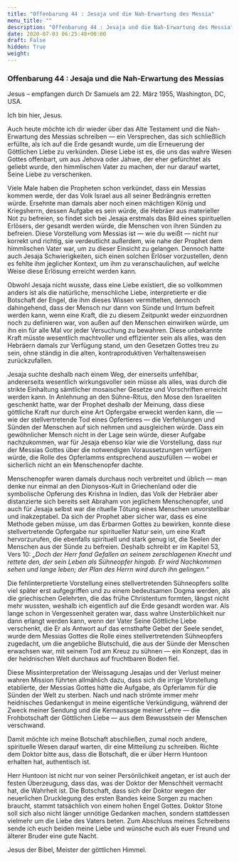 ```yaml
---
title: "Offenbarung 44 : Jesaja und die Nah-Erwartung des Messia"
menu_title: ""
description: "Offenbarung 44 : Jesaja und die Nah-Erwartung des Messia"
date: 2020-07-03 06:25:48+00:00
draft: False
hidden: True
weight:
---
```

### Offenbarung 44 : Jesaja und die Nah-Erwartung des Messias

Jesus – empfangen durch Dr Samuels am 22. März 1955, Washington, DC, USA.

Ich bin hier, Jesus.

Auch heute möchte ich dir wieder über das Alte Testament und die Nah-Erwartung des Messias schreiben — ein Versprechen, das sich schließlich erfüllte, als ich auf die Erde gesandt wurde, um die Erneuerung der Göttlichen Liebe zu verkünden. Diese Liebe ist es, die uns das wahre Wesen Gottes offenbart, um aus Jehova oder Jahwe, der eher gefürchtet als geliebt wurde, den himmlischen Vater zu machen, der nur darauf wartet, Seine Liebe zu verschenken.

Viele Male haben die Propheten schon verkündet, dass ein Messias kommen werde, der das Volk Israel aus all seiner Bedrängnis erretten würde. Ersehnte man damals aber noch einen mächtigen König und Kriegsherrn, dessen Aufgabe es sein würde, die Hebräer aus materieller Not zu befreien, so findet sich bei Jesaja erstmals das Bild eines spirituellen Erlösers, der gesandt werden würde, die Menschen von ihren Sünden zu befreien. Diese Vorstellung vom Messias ist — wie du weißt — nicht nur korrekt und richtig, sie verdeutlicht außerdem, wie nahe der Prophet dem himmlischen Vater war, um zu dieser Einsicht zu gelangen. Dennoch hatte auch Jesaja Schwierigkeiten, sich einen solchen Erlöser vorzustellen, denn es fehlte ihm jeglicher Kontext, um ihm zu veranschaulichen, auf welche Weise diese Erlösung erreicht werden kann.

Obwohl Jesaja nicht wusste, dass eine Liebe existiert, die so vollkommen anders ist als die natürliche, menschliche Liebe, interpretierte er die Botschaft der Engel, die ihm dieses Wissen vermittelten, dennoch dahingehend, dass der Mensch nur dann von Sünde und Irrtum befreit werden kann, wenn eine Kraft, die zu diesem Zeitpunkt weder einzuordnen noch zu definieren war, von außen auf den Menschen einwirken würde, um ihn ein für alle Mal vor jeder Versuchung zu bewahren. Diese unbekannte Kraft müsste wesentlich machtvoller und effizienter sein als alles, was den Hebräern damals zur Verfügung stand, um den Gesetzen Gottes treu zu sein, ohne ständig in die alten, kontraproduktiven Verhaltensweisen zurückzufallen.

Jesaja suchte deshalb nach einem Weg, der einerseits unfehlbar, andererseits wesentlich wirkungsvoller sein müsse als alles, was durch die strikte Einhaltung sämtlicher mosaischer Gesetze und Vorschriften erreicht werden kann. In Anlehnung an den Sühne-Ritus, den Mose den Israeliten geschenkt hatte, war der Prophet deshalb der Meinung, dass diese göttliche Kraft nur durch eine Art Opfergabe erweckt werden kann, die — wie der stellvertretende Tod eines Opfertieres — die Verfehlungen und Sünden der Menschen auf sich nehmen und ausgleichen würde. Dass ein gewöhnlicher Mensch nicht in der Lage sein würde, dieser Aufgabe nachzukommen, war für Jesaja ebenso klar wie die Vorstellung, dass nur der Messias Gottes über die notwendigen Voraussetzungen verfügen würde, die Rolle des Opferlamms entsprechend auszufüllen — wobei er sicherlich nicht an ein Menschenopfer dachte.

Menschenopfer waren damals durchaus noch verbreitet und üblich — man denke nur einmal an den Dionysos-Kult in Griechenland oder die symbolische Opferung des Krishna in Indien, das Volk der Hebräer aber distanzierte sich bereits seit Abraham von jeglichem Menschenopfer, und auch für Jesaja selbst war die rituelle Tötung eines Menschen unvorstellbar und inakzeptabel. Da sich der Prophet aber sicher war, dass es eine Methode geben müsse, um das Erbarmen Gottes zu bewirken, konnte diese stellvertretende Opfergabe nur spiritueller Natur sein, um eine Kraft hervorzurufen, die ebenfalls spirituell und stark genug ist, die Seelen der Menschen aus der Sünde zu befreien. Deshalb schreibt er im Kapitel 53, Vers 10: *„Doch der Herr fand Gefallen an seinem zerschlagenen Knecht und rettete den, der sein Leben als Sühneopfer hingab. Er wird Nachkommen sehen und lange leben; der Plan des Herrn wird durch ihn gelingen.“*

Die fehlinterpretierte Vorstellung eines stellvertretenden Sühneopfers sollte viel später erst aufgegriffen und zu einem bedeutsamen Dogma werden, als die griechischen Gelehrten, die das frühe Christentum formten, längst nicht mehr wussten, weshalb ich eigentlich auf die Erde gesandt worden war. Als lange schon in Vergessenheit geraten war, dass wahre Unsterblichkeit nur dann erlangt werden kann, wenn der Vater Seine Göttliche Liebe verschenkt, die Er als Antwort auf das ernsthafte Gebet der Seele sendet, wurde dem Messias Gottes die Rolle eines stellvertretenden Sühneopfers zugedacht, um die angebliche Blutschuld, die aus der Sünde der Menschen erwachsen war, mit seinem Tod am Kreuz zu sühnen — ein Konzept, das in der heidnischen Welt durchaus auf fruchtbaren Boden fiel.

Diese Missinterpretation der Weissagung Jesajas und der Verlust meiner wahren Mission führten allmählich dazu, dass sich die irrige Vorstellung etablierte, der Messias Gottes hätte die Aufgabe, als Opferlamm für die Sünden der Welt zu sterben. Nach und nach strömte immer mehr heidnisches Gedankengut in meine eigentliche Verkündigung, während der Zweck meiner Sendung und die Kernaussage meiner Lehre — die Frohbotschaft der Göttlichen Liebe — aus dem Bewusstsein der Menschen verschwand.

Damit möchte ich meine Botschaft abschließen, zumal noch andere, spirituelle Wesen darauf warten, dir eine Mitteilung zu schreiben. Richte dem Doktor bitte aus, dass die Botschaft, die er über Herrn Huntoon erhalten hat, authentisch ist.  

Herr Huntoon ist nicht nur von seiner Persönlichkeit angetan, er ist auch der festen Überzeugung, dass das, was der Doktor der Menschheit vermacht hat, die Wahrheit ist. Die Botschaft, dass sich der Doktor wegen der neuerlichen Drucklegung des ersten Bandes keine Sorgen zu machen braucht, stammt tatsächlich von einem hohen Engel Gottes. Doktor Stone soll sich also nicht länger unnötige Gedanken machen, sondern stattdessen vielmehr um die Liebe des Vaters beten. Zum Abschluss meines Schreibens sende ich euch beiden meine Liebe und wünsche euch als euer Freund und älterer Bruder eine gute Nacht.

Jesus der Bibel, Meister der göttlichen Himmel.
